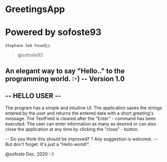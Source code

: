# GreetingsApp

# Powered by sofoste93
    Stephane Sob Fouodji
>   @sofoste93
>

An elegant way to say "Hello.." to the programming world. :-)
-- Version 1.0
-----------------
--  HELLO USER --  
-----------------
The program has a simple and intuitive UI.
The application saves the strings entered by the user and returns the entered data with a short greeting's message.
The TextField is cleared after the "Enter" - command has been executed.
The user can enter information as many as desired or can also close the application at any time by clicking the "close" - button.

-- Do you think this should be improved? ? Any suggestion is welcome.
-- But don't forget: It's just a "Hello world!".

@sofoste Dec. 2020 :-)
